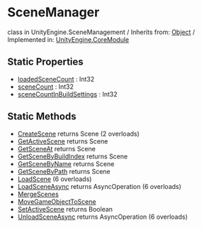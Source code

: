 # SceneManager
class in UnityEngine.SceneManagement
 / Inherits from: <a href="https://docs.unity3d.com/6000.0/Documentation/ScriptReference/Object.html" target="_blank">Object</a> / Implemented in: <a href="https://docs.unity3d.com/6000.0/Documentation/ScriptReference/UnityEngine.CoreModule.html" target="_blank">UnityEngine.CoreModule</a>
## Static Properties
- <a href="https://docs.unity3d.com/6000.0/Documentation/ScriptReference/SceneManager-loadedSceneCount.html" target="_blank">loadedSceneCount</a> : Int32
- <a href="https://docs.unity3d.com/6000.0/Documentation/ScriptReference/SceneManager-sceneCount.html" target="_blank">sceneCount</a> : Int32
- <a href="https://docs.unity3d.com/6000.0/Documentation/ScriptReference/SceneManager-sceneCountInBuildSettings.html" target="_blank">sceneCountInBuildSettings</a> : Int32
## Static Methods
- <a href="https://docs.unity3d.com/6000.0/Documentation/ScriptReference/SceneManager.CreateScene.html" target="_blank">CreateScene</a> returns Scene (2 overloads)
- <a href="https://docs.unity3d.com/6000.0/Documentation/ScriptReference/SceneManager.GetActiveScene.html" target="_blank">GetActiveScene</a> returns Scene
- <a href="https://docs.unity3d.com/6000.0/Documentation/ScriptReference/SceneManager.GetSceneAt.html" target="_blank">GetSceneAt</a> returns Scene
- <a href="https://docs.unity3d.com/6000.0/Documentation/ScriptReference/SceneManager.GetSceneByBuildIndex.html" target="_blank">GetSceneByBuildIndex</a> returns Scene
- <a href="https://docs.unity3d.com/6000.0/Documentation/ScriptReference/SceneManager.GetSceneByName.html" target="_blank">GetSceneByName</a> returns Scene
- <a href="https://docs.unity3d.com/6000.0/Documentation/ScriptReference/SceneManager.GetSceneByPath.html" target="_blank">GetSceneByPath</a> returns Scene
- <a href="https://docs.unity3d.com/6000.0/Documentation/ScriptReference/SceneManager.LoadScene.html" target="_blank">LoadScene</a> (6 overloads)
- <a href="https://docs.unity3d.com/6000.0/Documentation/ScriptReference/SceneManager.LoadSceneAsync.html" target="_blank">LoadSceneAsync</a> returns AsyncOperation (6 overloads)
- <a href="https://docs.unity3d.com/6000.0/Documentation/ScriptReference/SceneManager.MergeScenes.html" target="_blank">MergeScenes</a>
- <a href="https://docs.unity3d.com/6000.0/Documentation/ScriptReference/SceneManager.MoveGameObjectToScene.html" target="_blank">MoveGameObjectToScene</a>
- <a href="https://docs.unity3d.com/6000.0/Documentation/ScriptReference/SceneManager.SetActiveScene.html" target="_blank">SetActiveScene</a> returns Boolean
- <a href="https://docs.unity3d.com/6000.0/Documentation/ScriptReference/SceneManager.UnloadSceneAsync.html" target="_blank">UnloadSceneAsync</a> returns AsyncOperation (6 overloads)
